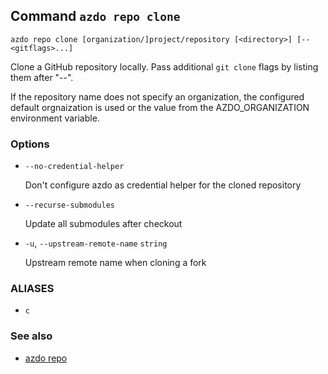 ## Command `azdo repo clone`

```
azdo repo clone [organization/]project/repository [<directory>] [-- <gitflags>...]
```

Clone a GitHub repository locally. Pass additional `git clone` flags by listing
them after "--".

If the repository name does not specify an organization, the configured default orgnaization is used
or the value from the AZDO_ORGANIZATION environment variable.


### Options


* `--no-credential-helper`

	Don&#39;t configure azdo as credential helper for the cloned repository

* `--recurse-submodules`

	Update all submodules after checkout

* `-u`, `--upstream-remote-name` `string`

	Upstream remote name when cloning a fork


### ALIASES

- `c`

### See also

* [azdo repo](./azdo_repo.md)
